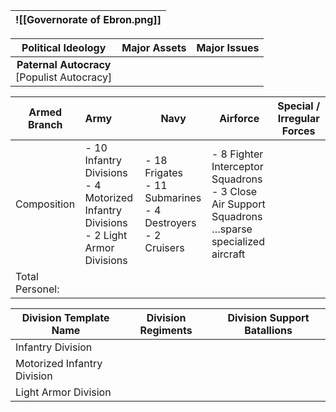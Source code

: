 
| ![[Governorate of Ebron.png]] |
| ----------------------------- |

|             **Political Ideology**             | **Major Assets** | Major Issues |
| :--------------------------------------------: | :--------------- | :----------- |
| **Paternal Autocracy**<br>[Populist Autocracy] |                  |              |

| Armed Branch    | Army                                                                                     | Navy                                                               | Airforce                                                                                                 | Special / Irregular Forces |
| --------------- | :--------------------------------------------------------------------------------------- | ------------------------------------------------------------------ | -------------------------------------------------------------------------------------------------------- | -------------------------- |
| Composition     | - 10 Infantry Divisions<br>- 4 Motorized Infantry Divisions<br>- 2 Light Armor Divisions | - 18 Frigates<br>- 11 Submarines<br>- 4 Destroyers<br>- 2 Cruisers | - 8 Fighter Interceptor Squadrons<br>- 3 Close Air Support Squadrons<br>…sparse specialized aircraft<br> |                            |
| Total Personel: |                                                                                          |                                                                    |                                                                                                          |                            |

| Division Template Name      | Division Regiments | Division Support Batallions |
| --------------------------- | ------------------ | --------------------------- |
| Infantry Division           |                    |                             |
| Motorized Infantry Division |                    |                             |
| Light Armor Division        |                    |                             |
